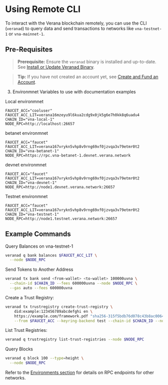 # Using Remote CLI

To interact with the Verana blockchain remotely, you can use the CLI (`veranad`) to query data and send transactions to networks like `vna-testnet-1` or `vna-mainnet-1`.

## Pre-Requisites

> **Prerequisite:** Ensure the `veranad` binary is installed and up-to-date.  
> See [Install or Update Veranad Binary](12-prerequisites.md#install-or-update-the-veranad-binary).

> **Tip:** If you have not created an account yet, see [Create and Fund an Account](12-prerequisites.md#create-and-fund-an-account).

3. Environmnet Variables to use with documentation examples

Local environmnet
```
FAUCET_ACC="cooluser"
FAUCET_ACC_LIT=verana16mzeyu9l6kua2cdg9x0jk5g6e7h0kk8q6uadu4
CHAIN_ID="vna-local-1"
NODE_RPC=http://localhost:26657
```

betanet environmnet
```
FAUCET_ACC="faucet"
FAUCET_ACC_LIT=verana167vrykn5vhp8v9rng69xf0jzvqa3v79etmr0t2
CHAIN_ID="vna-betanet-1"
NODE_RPC=https://rpc.vna-betanet-1.devnet.verana.network
```

devnet environmnet
```
FAUCET_ACC="faucet"
FAUCET_ACC_LIT=verana167vrykn5vhp8v9rng69xf0jzvqa3v79etmr0t2
CHAIN_ID="vna-devnet-1"
NODE_RPC=http://node1.devnet.verana.network:26657
```

Testnet environmnet
```
FAUCET_ACC="faucet"
FAUCET_ACC_LIT=verana167vrykn5vhp8v9rng69xf0jzvqa3v79etmr0t2
CHAIN_ID="vna-testnet-1"
NODE_RPC=http://node1.testnet.verana.network:26657
```

## Example Commands


Query Balances on vna-testnet-1

```bash
veranad q bank balances $FAUCET_ACC_LIT \
  --node $NODE_RPC
```

Send Tokens to Another Address

```bash
veranad tx bank send <from-wallet> <to-wallet> 100000uvna \
  --chain-id $CHAIN_ID --fees 600000uvna --node $NODE_RPC \
  --gas auto --fees 600000uvna 
```

Create a Trust Registry:
```bash
veranad tx trustregistry create-trust-registry \
    did:example:123456789abcdefghi en \
    https://example.com/framework.pdf "sha256-315f5bdb76d078c43b8ac00641b2a6ea241e27fcb60e23f9e6acfa2c05b9e36a" \
    --from $FAUCET_ACC --keyring-backend test --chain-id $CHAIN_ID --node $NODE_RPC --fees 600000uvna
```

List Trust Registries:
```bash
veranad q trustregistry list-trust-registries --node $NODE_RPC
```

Query Blocks

```bash
veranad q block 100 --type=height \
  --node $NODE_RPC
```

Refer to the [Environments section](../environments/10-environments.md) for details on RPC endpoints for other networks.
